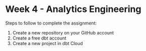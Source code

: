 # Week 4 - Analytics Engineering
Steps to follow to complete the assignment:

1. Create a new repository on your GitHub account
2. Create a free dbt account
3. Create a new project in dbt Cloud